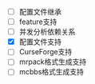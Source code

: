 - [ ] 配置文件继承
- [ ] feature支持
- [ ] 并发分析依赖关系
- [x] 配置文件支持
- [ ] CurseForge支持
- [ ] mrpack格式生成支持
- [ ] mcbbs格式生成支持